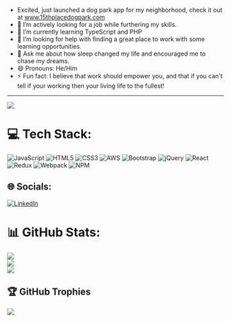 - Excited, just launched a dog park app for my neighborhood, check it out at www.15thplacedogpark.com
- 🔭 I’m actively looking for a job while furthering my skills.
- 🌱 I’m currently learning TypeScript and PHP
- 🤔 I’m looking for help with finding a great place to work with some learning opportunities. 
- 💬 Ask me about how sleep changed my life and encouraged me to chase my dreams.
- 😄 Pronouns: He/Him
- ⚡ Fun fact: I believe that work should empower you, and that if you can't tell if your working then your living life to the fullest!
---
[![](https://visitcount.itsvg.in/api?id=movarnell&icon=5&color=1)](https://visitcount.itsvg.in)

<!-- Proudly created with GPRM ( https://gprm.itsvg.in ) -->
# 💻 Tech Stack:
![JavaScript](https://img.shields.io/badge/javascript-%23323330.svg?style=for-the-badge&logo=javascript&logoColor=%23F7DF1E) ![HTML5](https://img.shields.io/badge/html5-%23E34F26.svg?style=for-the-badge&logo=html5&logoColor=white) ![CSS3](https://img.shields.io/badge/css3-%231572B6.svg?style=for-the-badge&logo=css3&logoColor=white) ![AWS](https://img.shields.io/badge/AWS-%23FF9900.svg?style=for-the-badge&logo=amazon-aws&logoColor=white) ![Bootstrap](https://img.shields.io/badge/bootstrap-%23563D7C.svg?style=for-the-badge&logo=bootstrap&logoColor=white) ![jQuery](https://img.shields.io/badge/jquery-%230769AD.svg?style=for-the-badge&logo=jquery&logoColor=white) ![React](https://img.shields.io/badge/react-%2320232a.svg?style=for-the-badge&logo=react&logoColor=%2361DAFB) ![Redux](https://img.shields.io/badge/redux-%23593d88.svg?style=for-the-badge&logo=redux&logoColor=white) ![Webpack](https://img.shields.io/badge/webpack-%238DD6F9.svg?style=for-the-badge&logo=webpack&logoColor=black) ![NPM](https://img.shields.io/badge/NPM-%23000000.svg?style=for-the-badge&logo=npm&logoColor=white)

## 🌐 Socials:
[![LinkedIn](https://img.shields.io/badge/LinkedIn-%230077B5.svg?logo=linkedin&logoColor=white)](https://linkedin.com/in/https://www.linkedin.com/in/michaelovarnell/) 


# 📊 GitHub Stats:
![](https://github-readme-stats.vercel.app/api?username=movarnell&theme=react&hide_border=false&include_all_commits=true&count_private=true)<br/>
![](https://github-readme-streak-stats.herokuapp.com/?user=movarnell&theme=react&hide_border=false)<br/>
![](https://github-readme-stats.vercel.app/api/top-langs/?username=movarnell&theme=react&hide_border=false&include_all_commits=true&count_private=true&layout=compact)

## 🏆 GitHub Trophies
![](https://github-profile-trophy.vercel.app/?username=movarnell&theme=juicyfresh&no-frame=false&no-bg=false&margin-w=4)


